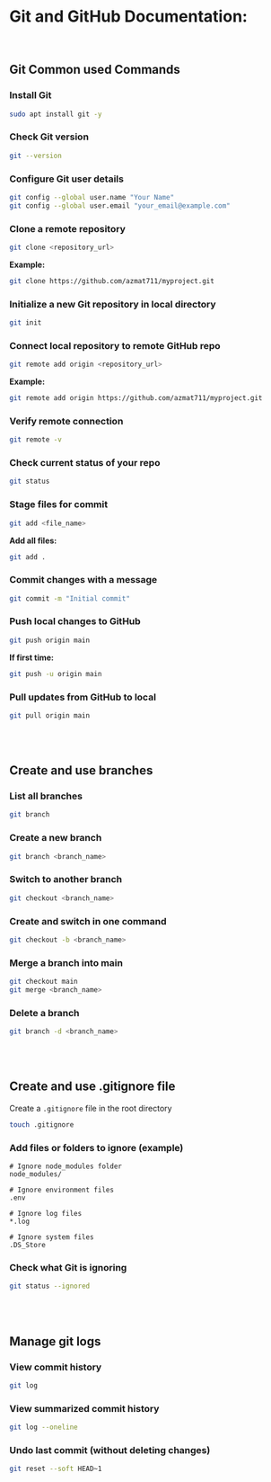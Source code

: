 # Git and GitHub Documentation:
<br>

## Git Common used Commands

### Install Git

```bash
sudo apt install git -y
```

### Check Git version

```bash
git --version
```

### Configure Git user details

```bash
git config --global user.name "Your Name"
git config --global user.email "your_email@example.com"
```


### Clone a remote repository

```bash
git clone <repository_url>
```

**Example:**

```bash
git clone https://github.com/azmat711/myproject.git
```


### Initialize a new Git repository in local directory

```bash
git init
```


### Connect local repository to remote GitHub repo

```bash
git remote add origin <repository_url>
```

**Example:**

```bash
git remote add origin https://github.com/azmat711/myproject.git
```


### Verify remote connection

```bash
git remote -v
```


### Check current status of your repo

```bash
git status
```

### Stage files for commit

```bash
git add <file_name>
```

**Add all files:**

```bash
git add .
```

### Commit changes with a message

```bash
git commit -m "Initial commit"
```

### Push local changes to GitHub

```bash
git push origin main
```

**If first time:**

```bash
git push -u origin main
```


### Pull updates from GitHub to local

```bash
git pull origin main
```

<br><br>

## Create and use branches

### List all branches

```bash
git branch
```

### Create a new branch

```bash
git branch <branch_name>
```

### Switch to another branch

```bash
git checkout <branch_name>
```

### Create and switch in one command

```bash
git checkout -b <branch_name>
```

### Merge a branch into main

```bash
git checkout main
git merge <branch_name>
```

### Delete a branch

```bash
git branch -d <branch_name>
```

<br><br>

## Create and use .gitignore file

Create a `.gitignore` file in the root directory

```bash
touch .gitignore
```

### Add files or folders to ignore (example)

```
# Ignore node_modules folder
node_modules/

# Ignore environment files
.env

# Ignore log files
*.log

# Ignore system files
.DS_Store
```

### Check what Git is ignoring

```bash
git status --ignored
```

<br><br>

## Manage git logs

### View commit history

```bash
git log
```

### View summarized commit history

```bash
git log --oneline
```

### Undo last commit (without deleting changes)

```bash
git reset --soft HEAD~1
```